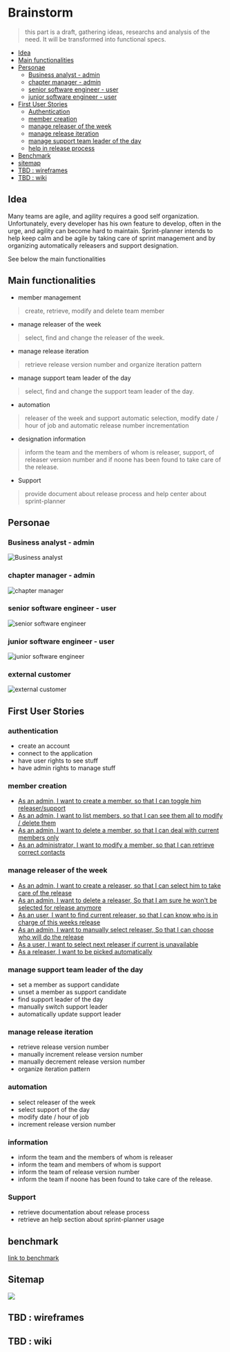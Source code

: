 # Brainstorm
> this part is a draft, gathering ideas, researchs and analysis of the need. It will be transformed into functional specs.

- [Idea](#idea)
- [Main functionalities](#main-functionalities)
- [Personae](#personae)
  * [Business analyst - admin](#business-analyst---admin)
  * [chapter manager - admin](#chapter-manager---admin)
  * [senior software engineer - user](#senior-software-engineer---user)
  * [junior software engineer - user](#junior-software-engineer---user)
- [First User Stories](#first-user-stories)
  * [Authentication](#authentication)
  * [member creation](#member-creation)
  * [manage releaser of the week](#manage-releaser-of-the-week)
  * [manage release iteration](#manage-release-iteration)
  * [manage support team leader of the day](#manage-support-team-leader-of-the-day)
  * [help in release process](#help-in-release-process)
- [Benchmark](#benchmark)
- [sitemap](#sitemap)
- [TBD : wireframes](#tbd---wireframes)
- [TBD : wiki](#tbd---wiki)

## Idea

Many teams are agile, and agility requires a good self organization.
Unfortunately, every developer has his own feature to develop, often in the urge, and agility can become hard to maintain.
Sprint-planner intends to help keep calm and be agile by taking care of sprint management and by organizing automatically
releasers and support designation.

See below the main functionalities

## Main functionalities

-   member management
> create, retrieve, modify and delete team member
-   manage releaser of the week
> select, find and change the releaser of the week.
-   manage release iteration
> retrieve release version number and organize iteration pattern
-   manage support team leader of the day
> select, find and change the support team leader of the day.
- automation
> releaser of the week and support automatic selection, modify date / hour of job and automatic release number incrementation
- designation information
> inform the team and the members of whom is releaser, support, of releaser version number and if noone has been found to take care of the release.
-   Support
> provide document about release process and help center about sprint-planner

## Personae

### Business analyst - admin
![Business analyst](https://github.com/Vilth83/sprint-planner/blob/master/project-resources/personae/bert-vaner.svg)

### chapter manager - admin
![chapter manager](https://github.com/Vilth83/sprint-planner/blob/master/project-resources/personae/phil-mac.svg)
### senior software engineer - user
![senior software engineer](https://github.com/Vilth83/sprint-planner/blob/master/project-resources/personae/jay-devoe.svg)
### junior software engineer - user
![junior software engineer](https://github.com/Vilth83/sprint-planner/blob/master/project-resources/personae/terry-valliantown.svg)
### external customer
![external customer](https://github.com/Vilth83/sprint-planner/blob/master/project-resources/personae/andy-youzer.svg)

## First User Stories

### authentication
- create an account
- connect to the application
- have user rights to see stuff
- have admin rights to manage stuff


### member creation
-   [As an admin, I want to create a member, so that I can toggle him releaser/support](https://github.com/Vilth83/sprint-planner/issues/4)
-   [As an admin, I want to list members, so that I can see them all to modify / delete them](https://github.com/Vilth83/sprint-planner/issues/19)
-   [As an admin, I want to delete a member, so that I can deal with current members only](https://github.com/Vilth83/sprint-planner/issues/5)
-   [As an administrator, I want to modify a member, so that I can retrieve correct contacts](https://github.com/Vilth83/sprint-planner/issues/6)


### manage releaser of the week

- [As an admin, I want to create a releaser, so that I can select him to take care of the release](https://github.com/Vilth83/sprint-planner/issues/7)
- [As an admin, I want to delete a releaser, So that I am sure he won't be selected for release anymore](https://github.com/Vilth83/sprint-planner/issues/8)
- [As an user, I want to find current releaser, so that I can know who is in charge of this weeks release](https://github.com/Vilth83/sprint-planner/issues/9)
- [As an admin, I want to manually select releaser, So that I can choose who will do the release](https://github.com/Vilth83/sprint-planner/issues/11)
- [As a user, I want to select next releaser if current is unavailable](https://github.com/Vilth83/sprint-planner/issues/10)
- [As a releaser, I want to be picked automatically](https://github.com/Vilth83/sprint-planner/issues/12)
  

### manage support team leader of the day
- set a member as support candidate
- unset a member as support candidate
- find support leader of the day
- manually switch support leader
- automatically update support leader

### manage release iteration
- retrieve release version number
- manually increment release version number
- manually decrement release version number
- organize iteration pattern


### automation
- select releaser of the week
- select support of the day
- modify date / hour of job
- increment release version number

### information
- inform the team and the members of whom is releaser
- inform the team and members of whom is support
- inform the team of release version number
- inform the team if noone has been found to take care of the release.

### Support
- retrieve documentation about release process
- retrieve an help section about sprint-planner usage


## benchmark
[link to benchmark](https://github.com/Vilth83/sprint-planner/blob/master/project-resources/benchmark/benchmark.md)

## Sitemap
![](https://github.com/Vilth83/sprint-planner/blob/master/project-resources/sitemap.png)

## TBD : wireframes

## TBD : wiki
